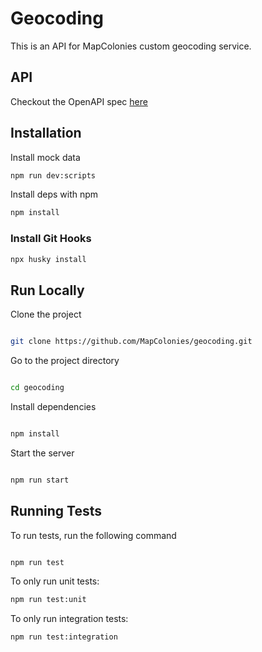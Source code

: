 # Geocoding
This is an API for MapColonies custom geocoding service. 
## API
Checkout the OpenAPI spec [here](/openapi3.yaml)

## Installation
Install mock data
```bash
npm run dev:scripts
```

Install deps with npm

```bash
npm install
```
### Install Git Hooks
```bash
npx husky install
```

## Run Locally

Clone the project

```bash

git clone https://github.com/MapColonies/geocoding.git

```

Go to the project directory

```bash

cd geocoding

```

Install dependencies

```bash

npm install

```

Start the server

```bash

npm run start

```

## Running Tests

To run tests, run the following command

```bash

npm run test

```

To only run unit tests:
```bash
npm run test:unit
```

To only run integration tests:
```bash
npm run test:integration
```
